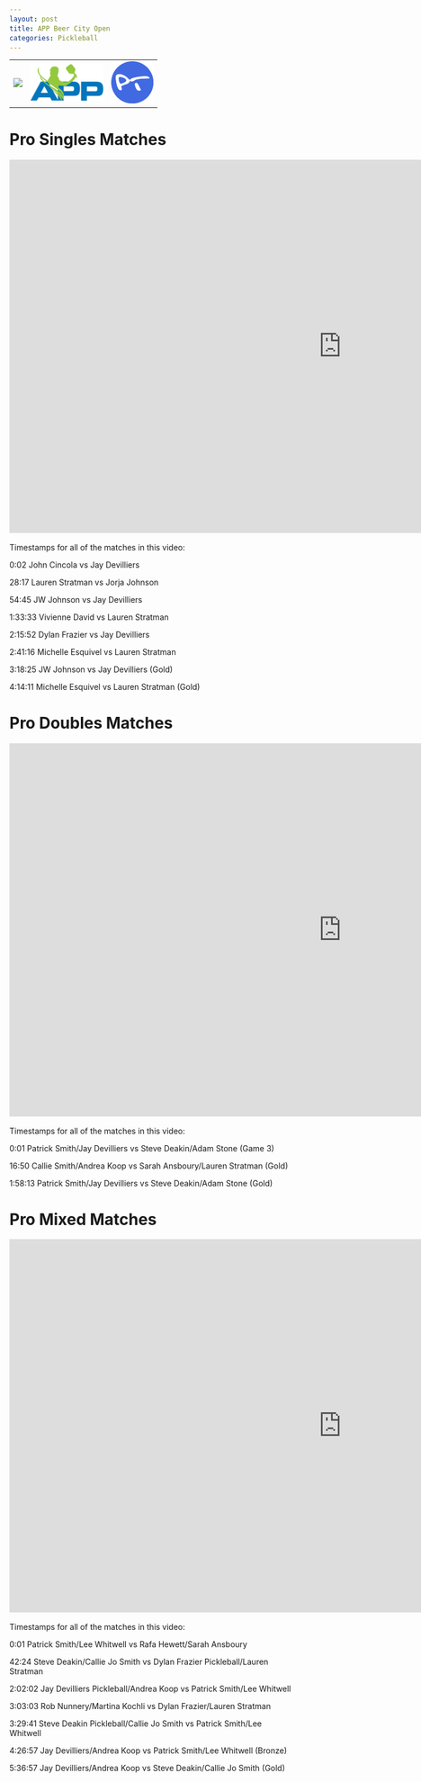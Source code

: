 ```yaml
---
layout: post
title: APP Beer City Open
categories: Pickleball
---
```

<!-- Code pour les posts facebook -->
<div id="fb-root"></div>
<script async defer crossorigin="anonymous" src="https://connect.facebook.net/fr_CA/sdk.js#xfbml=1&version=v10.0" nonce="nuCryucA"></script>

<table>
    <tr>
        <td>
            <div style="text-align: center">
                <a href="https://apptour.org/" target="_blank" rel="noopener noreferrer"><img src="https://apptour.org/wp-content/uploads/elementor/thumbs/BeerCityLogo-oz58kkw77e3cbqzol9a872rbehvca39buq27nd2pj8.png" width="170"/></a>
            </div>
        </td>
        <td> 
            <div style="text-align: center">
                <a href="https://apptour.org/" target="_blank" rel="noopener noreferrer"><img src="/images/app.png" alt="" width="130"/></a>
            </div>
        </td>
        <td>
            <div style="text-align: center">  
                <a href="https://www.pickleballtournaments.com/tournamentinfo.pl?tid=3581" target="_blank" rel="noopener noreferrer"><img src="/images/pt.png" alt="pickleballtournaments.com" width="75"/></a>
            </div>
        </td>
    </tr>
</table>

# Pro Singles Matches

<div class="videoWrapper">
<iframe width="1180" height="664" src="https://www.youtube.com/embed/D5GFK8Boa0s" title="YouTube video player" frameborder="0" allow="accelerometer; autoplay; clipboard-write; encrypted-media; gyroscope; picture-in-picture" allowfullscreen></iframe>
</div>

Timestamps for all of the matches in this video:

0:02 John Cincola vs Jay Devilliers

28:17 Lauren Stratman vs Jorja Johnson

54:45 JW Johnson vs Jay Devilliers 

1:33:33 Vivienne David vs Lauren Stratman 

2:15:52 Dylan Frazier vs Jay Devilliers

2:41:16 Michelle Esquivel vs Lauren Stratman 

3:18:25 JW Johnson vs Jay Devilliers (Gold) 

4:14:11 Michelle Esquivel vs Lauren Stratman (Gold)


# Pro Doubles Matches

<div class="videoWrapper">
<iframe width="1180" height="664" src="https://www.youtube.com/embed/PnH4MTITQM8" title="YouTube video player" frameborder="0" allow="accelerometer; autoplay; clipboard-write; encrypted-media; gyroscope; picture-in-picture" allowfullscreen></iframe>
</div>

Timestamps for all of the matches in this video:

0:01 Patrick Smith/Jay Devilliers vs Steve Deakin/Adam Stone (Game 3) 

16:50 Callie Smith/Andrea Koop vs Sarah Ansboury/Lauren Stratman (Gold)  

1:58:13 Patrick Smith/Jay Devilliers vs Steve Deakin/Adam Stone (Gold)


# Pro Mixed Matches

<div class="videoWrapper">
<iframe width="1180" height="664" src="https://www.youtube.com/embed/HCekpOG5Jwg" title="YouTube video player" frameborder="0" allow="accelerometer; autoplay; clipboard-write; encrypted-media; gyroscope; picture-in-picture" allowfullscreen></iframe>
</div>

Timestamps for all of the matches in this video:

0:01 Patrick Smith/Lee Whitwell vs Rafa Hewett/Sarah Ansboury

42:24 Steve Deakin/Callie Jo Smith vs Dylan Frazier Pickleball/Lauren Stratman 

2:02:02 Jay Devilliers Pickleball/Andrea Koop vs Patrick Smith/Lee Whitwell 

3:03:03 Rob Nunnery/Martina Kochli vs Dylan Frazier/Lauren Stratman

3:29:41 Steve Deakin Pickleball/Callie Jo Smith vs Patrick Smith/Lee Whitwell 

4:26:57 Jay Devilliers/Andrea Koop vs Patrick Smith/Lee Whitwell (Bronze)

5:36:57 Jay Devilliers/Andrea Koop vs Steve Deakin/Callie Jo Smith (Gold)
